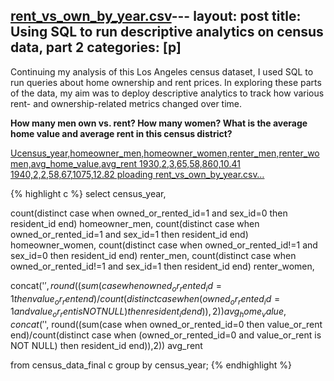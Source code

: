 [rent_vs_own_by_year.csv](https://github.com/joshcode4/joshcode4.github.io/files/14856233/rent_vs_own_by_year.csv)---
layout: post
title: Using SQL to run descriptive analytics on census data, part 2
categories: [p]
---

Continuing my analysis of this Los Angeles census dataset, I used SQL to run queries about home ownership and rent prices. In exploring these parts of the data, my aim was to deploy descriptive analytics to track how various rent- and ownership-related metrics changed over time.

**How many men own vs. rent? How many women? What is the average home value and average rent in this census district?**

[Ucensus_year,homeowner_men,homeowner_women,renter_men,renter_women,avg_home_value,avg_rent
1930,2,3,65,58,$860,$10.41
1940,2,2,58,67,$1075,$12.82
ploading rent_vs_own_by_year.csv…]()

{% highlight c %}
select census_year,

count(distinct 
case when owned_or_rented_id=1 and sex_id=0 then resident_id end) homeowner_men,
count(distinct 
case when owned_or_rented_id=1 and sex_id=1 then resident_id end) homeowner_women,
count(distinct 
case when owned_or_rented_id!=1 and sex_id=0 then resident_id end) renter_men,
count(distinct 
case when owned_or_rented_id!=1 and sex_id=1 then resident_id end) renter_women,

concat('$', round((sum(case when owned_or_rented_id=1 then value_or_rent end)/count(distinct 
case when (owned_or_rented_id=1 and value_or_rent is NOT NULL) then resident_id end)),2)) avg_home_value,
concat('$', round((sum(case when owned_or_rented_id=0 then value_or_rent end)/count(distinct 
case when (owned_or_rented_id=0 and value_or_rent is NOT NULL) then resident_id end)),2)) avg_rent

from census_data_final c
group by census_year;
{% endhighlight %}

